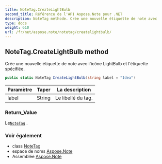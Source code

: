 ```yaml
---
title: NoteTag.CreateLightBulb
second_title: Référence de l'API Aspose.Note pour .NET
description: NoteTag méthode. Crée une nouvelle étiquette de note avec licône LightBulb et létiquette spécifiée.
type: docs
weight: 610
url: /fr/net/aspose.note/notetag/createlightbulb/
---
```

## NoteTag.CreateLightBulb method

Crée une nouvelle étiquette de note avec l'icône LightBulb et l'étiquette spécifiée.

```csharp
public static NoteTag CreateLightBulb(string label = "Idea")
```

| Paramètre | Taper | La description |
| --- | --- | --- |
| label | String | Le libellé du tag. |

### Return_Value

Le[`NoteTag`](../) .

### Voir également

* class [NoteTag](../)
* espace de noms [Aspose.Note](../../notetag/)
* Assemblée [Aspose.Note](../../../)


